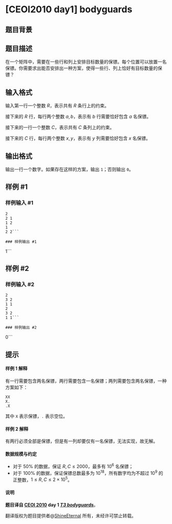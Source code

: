 # [CEOI2010 day1] bodyguards

## 题目背景



## 题目描述

在一个矩阵中，需要在一些行和列上安排目标数量的保镖。每个位置可以放置一名保镖。你需要求出能否安排出一种方案，使得一些行、列上恰好有目标数量的保镖？

## 输入格式

输入第一行一个整数 $R$，表示共有 $R$ 条行上的约束。

接下来的 $R$ 行，每行两个整数 $a,b$，表示有 $b$ 行需要恰好包含 $a$ 名保镖。

接下来的一行一个整数 $C$，表示共有 $C$ 条列上的约束。

接下来的 $C$ 行，每行两个整数 $x,y$，表示有 $y$ 列需要恰好包含 $x$ 名保镖。  

## 输出格式

输出一行一个数字。如果存在这样的方案，输出 `1`；否则输出 `0`。

## 样例 #1

### 样例输入 #1
```
2
2 1
1 2
1
2 2```

### 样例输出 #1

```
1```

## 样例 #2

### 样例输入 #2
```
2
3 2
1 1
2
3 2
1 1```

### 样例输出 #2

```
0```

## 提示

#### 样例 1 解释

有一行需要包含两名保镖，两行需要包含一名保镖；两列需要包含两名保镖，一种方案如下：

```
XX
X.
.X
```

其中 `X` 表示保镖，`.` 表示空位。

#### 样例 2 解释

有两行必须全部是保镖，但是有一列却要仅有一名保镖，无法实现，故无解。

#### 数据规模与约定

- 对于 $50\%$ 的数据，保证 $R,C\le 2000$，最多有 $10^6$ 名保镖；
- 对于 $100\%$ 的数据，保证保镖总数最多为 $10^{18}$，所有数字均为不超过 $10^9$ 的正整数，$1\le R,C\le 2\times 10^5$。


#### 说明

**题目译自 [CEOI 2010](http://ceoi2010.ics.upjs.sk/Contest/Tasks) day 1 *[T3 bodyguards](https://people.ksp.sk/~misof/ceoi2010/bod-eng.pdf)***。

翻译版权为题目提供者@[ShineEternal](https://www.luogu.com.cn/user/45475) 所有，未经许可禁止转载。


